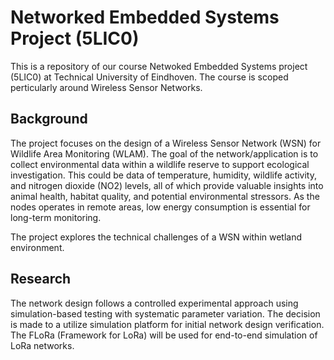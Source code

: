 # Networked Embedded Systems Project (5LIC0)
This is a repository of our course Netwoked Embedded Systems project (5LIC0) at Technical University of Eindhoven. The course is scoped perticularly around Wireless Sensor Networks. 

## Background
The project focuses on the design of a Wireless Sensor Network (WSN) for Wildlife Area Monitoring (WLAM). 
The goal of the network/application is to collect environmental data within a wildlife reserve to support ecological investigation.
This could be data of temperature, humidity, wildlife activity, and nitrogen dioxide (NO2) levels, all of which provide valuable insights into animal health, 
habitat quality, and potential environmental stressors. As the nodes operates in remote areas, low energy consumption is essential for long-term monitoring.

The project explores the technical challenges of a WSN within wetland environment.

## Research 
The network design follows a controlled experimental approach using simulation-based testing with systematic parameter variation.
The decision is made to a utilize simulation platform for initial network design verification. The FLoRa (Framework for LoRa) will be used for end-to-end simulation of LoRa networks.
